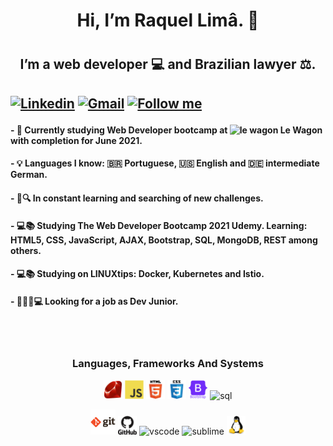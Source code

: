 <h1 align="center">Hi, I’m Raquel Limâ. 👋<h1> 
<h2 align="center">I’m a web developer 💻 and Brazilian lawyer ⚖. <h2>

[![Linkedin](https://img.shields.io/badge/-LinkedIn-blue?style=flat&logo=Linkedin&logoColor=white)](https://www.linkedin.com/in/raquellima7/)  [![Gmail](https://img.shields.io/badge/-Gmail-c14438?style=flat&logo=Gmail&logoColor=white)](mailto:raquellimadev@gmail.com) [<img src="https://img.shields.io/github/followers/RaquelLima7?label=follow&style=social" height="22" title="Follow me" />](https://github.com/RaquelLima7) 


<h4>- 📖 Currently studying Web Developer bootcamp at <img src="https://dwj199mwkel52.cloudfront.net/assets/lewagon-logo-square-b6124eb974be375884558e4464efce48a9b5664f18422768156364363ecdd1fc.png" alt="le wagon" width="25" height="25"/> </a>  Le Wagon with completion for June 2021. </h4>
<h4> - 💡 Languages ​​I know: 🇧🇷 Portuguese, 🇺🇸 English and 🇩🇪 intermediate German. </h4>
<h4> - 🔭🔍 In constant learning and searching of new challenges.</h4>
<h4> - 💻📚 Studying The Web Developer Bootcamp 2021 Udemy. Learning: HTML5, CSS, JavaScript, AJAX, Bootstrap, SQL, MongoDB, REST among others.</h4>
<h4> - 💻📚 Studying on LINUXtips: Docker, Kubernetes and Istio. </h4>
<h4> - 🕵‍♂💼💻 Looking for a job as Dev Junior. </h4>

<br>
<br>

<h3 align="center">  
Languages, Frameworks And Systems</h3>

<p align="center">
<img src="https://raw.githubusercontent.com/devicons/devicon/master/icons/ruby/ruby-original.svg" alt="ruby" width="30" height="30"/> </a> 
<img src="https://raw.githubusercontent.com/devicons/devicon/master/icons/javascript/javascript-original.svg" alt="javascript" width="30" height="30"/> </a> 
<img src="https://raw.githubusercontent.com/devicons/devicon/master/icons/html5/html5-original-wordmark.svg" alt="html5" width="30" height="30"/> </a> 
<img src="https://raw.githubusercontent.com/devicons/devicon/master/icons/css3/css3-original-wordmark.svg" alt="css3" width="30" height="30"/> </a> 
<img src="https://raw.githubusercontent.com/devicons/devicon/master/icons/bootstrap/bootstrap-plain-wordmark.svg" alt="bootstrap" width="30" height="30"/> </a>
<img src="https://image.flaticon.com/icons/png/512/29/29165.png" alt="sql" width="30" height="30"/> </a>
</p>
<p align="center"> 
<img src="https://raw.githubusercontent.com/devicons/devicon/master/icons/git/git-original-wordmark.svg" alt="git" width="40" height="40"/> </a>
<img src="https://raw.githubusercontent.com/devicons/devicon/master/icons/github/github-original-wordmark.svg" alt="github" width="30" height="30"/> </a>
<img src="https://upload.wikimedia.org/wikipedia/commons/9/9a/Visual_Studio_Code_1.35_icon.svg" alt="vscode" width="30" height="30"/> </a>
<img src="https://cdn.worldvectorlogo.com/logos/sublime-text.svg" alt="sublime" width="30" height="30"/> </a>
<img src="https://raw.githubusercontent.com/devicons/devicon/master/icons/linux/linux-original.svg" alt="linux" width="30" height="30"/> </a>
<p>
